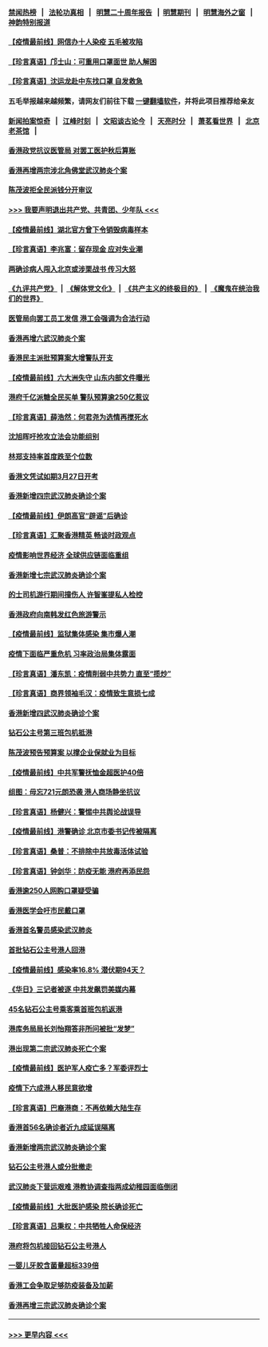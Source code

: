 #### [禁闻热榜](热点新闻.md?=0)  &nbsp;&nbsp;|&nbsp;&nbsp; [法轮功真相](https://github.com/gfw-breaker/truth/blob/master/README.md?=0) &nbsp;&nbsp;|&nbsp;&nbsp; [明慧二十周年报告](https://github.com/gfw-breaker/mh-reports/blob/master/README.md?=0) &nbsp;&nbsp;|&nbsp;&nbsp;[明慧期刊](https://github.com/gfw-breaker/mh-qikan) &nbsp;&nbsp;|&nbsp;&nbsp; [明慧海外之窗](https://github.com/gfw-breaker/mh-news/blob/master/README.md?=0) &nbsp;&nbsp;|&nbsp;&nbsp; [神韵特别报道](https://github.com/gfw-breaker/mh-news/blob/master/shenyun.md?=0)
#### [【疫情最前线】网信办十人染疫 五毛被攻陷](../pages/nsc415/n11903757.md?t=02292331) 
#### [【珍言真语】邝士山：可重用口罩面世 助人解困](../pages/nsc415/n11903875.md?t=02292331) 
#### [【珍言真语】沈运龙赴中东找口罩 自发救急](../pages/nsc415/n11903291.md?t=02292331) 
#### 五毛举报越来越频繁，请网友们前往下载 [一键翻墙软件](https://github.com/gfw-breaker/ssr-accounts)，并将此项目推荐给亲友
#### [新闻拍案惊奇](https://github.com/gfw-breaker/banned-news/blob/master/pages/link4.md) &nbsp;&nbsp;|&nbsp;&nbsp; [江峰时刻](https://github.com/gfw-breaker/banned-news/blob/master/pages/link4.md) &nbsp;&nbsp;|&nbsp;&nbsp; [文昭谈古论今](https://github.com/gfw-breaker/banned-news/blob/master/pages/link4.md) &nbsp;&nbsp;|&nbsp;&nbsp; [天亮时分](https://github.com/gfw-breaker/banned-news/blob/master/pages/link4.md) &nbsp;&nbsp;|&nbsp;&nbsp; [萧茗看世界](https://github.com/gfw-breaker/banned-news/blob/master/pages/link4.md) &nbsp;&nbsp;|&nbsp;&nbsp; [北京老茶馆](https://github.com/gfw-breaker/banned-news/blob/master/pages/link4.md) &nbsp;&nbsp;|&nbsp;&nbsp; 
#### [香港政党抗议医管局 对罢工医护秋后算账](../pages/nsc415/n11901746.md?t=02292331) 
#### [香港再增两宗涉北角佛堂武汉肺炎个案](../pages/nsc415/n11901737.md?t=02292331) 
#### [陈茂波拒全民派钱分开审议](../pages/nsc415/n11901672.md?t=02292331) 
#### [>>> 我要声明退出共产党、共青团、少年队 <<<](https://github.com/begood0513/goodnews/blob/master/quit/letter.md) 
#### [【疫情最前线】湖北官方曾下令销毁病毒样本](../pages/nsc415/n11901518.md?t=02292331) 
#### [【珍言真语】李兆富：留存现金 应对失业潮](../pages/nsc415/n11901448.md?t=02292331) 
#### [两确诊病人闯入北京或涉栗战书 传习大怒](../pages/nsc415/n11901180.md?t=02292331) 
#### [《九评共产党》](https://github.com/begood0513/9ping.md/blob/master/README.md) &nbsp;|&nbsp; [《解体党文化》](../../../../jtdwh.md/blob/master/README.md)  &nbsp;|&nbsp; [《共产主义的终极目的》](../../../../gczydzjmd.md/blob/master/README.md) &nbsp;|&nbsp; [《魔鬼在统治我们的世界》](../../../../mgztzwmdsj.md/blob/master/README.md) 
#### [医管局向罢工员工发信 港工会强调为合法行动](../pages/nsc415/n11898870.md?t=02292331) 
#### [香港再增六武汉肺炎个案](../pages/nsc415/n11898843.md?t=02292331) 
#### [香港民主派批预算案大增警队开支](../pages/nsc415/n11898813.md?t=02292331) 
#### [【疫情最前线】六大洲失守 山东内部文件曝光](../pages/nsc415/n11898455.md?t=02292331) 
#### [港府千亿派糖全民买单 警队预算逾250亿惹议](../pages/nsc415/n11898608.md?t=02292331) 
#### [【珍言真语】薛浩然：何君尧为选情再搅死水](../pages/nsc415/n11898269.md?t=02292331) 
#### [沈旭晖吁抢攻立法会功能组别](../pages/nsc415/n11896084.md?t=02292331) 
#### [林郑支持率首度跌至个位数](../pages/nsc415/n11896058.md?t=02292331) 
#### [香港文凭试如期3月27日开考](../pages/nsc415/n11896055.md?t=02292331) 
#### [香港新增四宗武汉肺炎确诊个案](../pages/nsc415/n11896040.md?t=02292331) 
#### [【疫情最前线】伊朗高官“辟谣”后确诊](../pages/nsc415/n11895902.md?t=02292331) 
#### [【珍言真语】汇聚香港精英 畅谈时政观点](../pages/nsc415/n11895733.md?t=02292331) 
#### [疫情影响世界经济 全球供应链面临重组](../pages/nsc415/n11895634.md?t=02292331) 
#### [香港新增七宗武汉肺炎确诊个案](../pages/nsc415/n11893498.md?t=02292331) 
#### [的士司机游行期间撞伤人 许智峯提私人检控](../pages/nsc415/n11893483.md?t=02292331) 
#### [香港政府向南韩发红色旅游警示](../pages/nsc415/n11893398.md?t=02292331) 
#### [【疫情最前线】监狱集体感染 集市爆人潮](../pages/nsc415/n11893181.md?t=02292331) 
#### [疫情下面临严重危机  习率政治局集体露面](../pages/nsc415/n11893305.md?t=02292331) 
#### [【珍言真语】潘东凯：疫情削弱中共势力 直至“揽炒”](../pages/nsc415/n11892866.md?t=02292331) 
#### [【珍言真语】商界领袖毛汉：疫情致生意损七成](../pages/nsc415/n11890348.md?t=02292331) 
#### [香港新增四武汉肺炎确诊个案](../pages/nsc415/n11890610.md?t=02292331) 
#### [钻石公主号第三班包机抵港](../pages/nsc415/n11890645.md?t=02292331) 
#### [陈茂波预告预算案 以撑企业保就业为目标](../pages/nsc415/n11890574.md?t=02292331) 
#### [【疫情最前线】中共军警抚恤金超医护40倍](../pages/nsc415/n11890458.md?t=02292331) 
#### [组图：毋忘721元朗恐袭 港人商场静坐抗议](../pages/nsc415/n11876882.md?t=02292331) 
#### [【珍言真语】杨健兴：警惕中共舆论战误导](../pages/nsc415/n11888131.md?t=02292331) 
#### [【疫情最前线】港警确诊 北京市委书记传被隔离](../pages/nsc415/n11886872.md?t=02292331) 
#### [【珍言真语】桑普：不排除中共放毒活体试验](../pages/nsc415/n11886832.md?t=02292331) 
#### [【珍言真语】钟剑华：防疫无能 港府再添民怨](../pages/nsc415/n11884504.md?t=02292331) 
#### [香港逾250人网购口罩疑受骗](../pages/nsc415/n11884388.md?t=02292331) 
#### [香港医学会吁市民戴口罩](../pages/nsc415/n11884367.md?t=02292331) 
#### [香港首名警员感染武汉肺炎](../pages/nsc415/n11884357.md?t=02292331) 
#### [首批钻石公主号港人回港](../pages/nsc415/n11884333.md?t=02292331) 
#### [【疫情最前线】感染率16.8% 潜伏期94天？](../pages/nsc415/n11884256.md?t=02292331) 
#### [《华日》三记者被逐 中共发飙罚美媒内幕](../pages/nsc415/n11884184.md?t=02292331) 
#### [45名钻石公主号乘客乘首班包机返港](../pages/nsc415/n11881770.md?t=02292331) 
#### [港库务局局长刘怡翔答非所问被批“发梦”](../pages/nsc415/n11881752.md?t=02292331) 
#### [港出现第二宗武汉肺炎死亡个案](../pages/nsc415/n11881736.md?t=02292331) 
#### [【疫情最前线】医护军人疫亡多？军委评烈士](../pages/nsc415/n11881655.md?t=02292331) 
#### [疫情下六成港人移民意欲增](../pages/nsc415/n11881699.md?t=02292331) 
#### [【珍言真语】巴裔港商：不再依赖大陆生存](../pages/nsc415/n11881126.md?t=02292331) 
#### [香港首56名确诊者近九成延误隔离](../pages/nsc415/n11879079.md?t=02292331) 
#### [香港新增两宗武汉肺炎确诊个案](../pages/nsc415/n11879064.md?t=02292331) 
#### [钻石公主号港人或分批撤走](../pages/nsc415/n11879029.md?t=02292331) 
#### [武汉肺炎下营运艰难 港教协调查指两成幼稚园面临倒闭](../pages/nsc415/n11878989.md?t=02292331) 
#### [【疫情最前线】大批医护感染 院长确诊死亡](../pages/nsc415/n11878595.md?t=02292331) 
#### [【珍言真语】吕秉权：中共牺牲人命保经济](../pages/nsc415/n11878390.md?t=02292331) 
#### [港府将包机接回钻石公主号港人](../pages/nsc415/n11876352.md?t=02292331) 
#### [一婴儿牙胶含菌量超标339倍](../pages/nsc415/n11876336.md?t=02292331) 
#### [香港工会争取足够防疫装备及加薪](../pages/nsc415/n11876313.md?t=02292331) 
#### [香港再增三宗武汉肺炎确诊个案](../pages/nsc415/n11876297.md?t=02292331) 

----
#### [ >>> 更早内容 <<< ](../indexes/nsc415-earlier.md)
